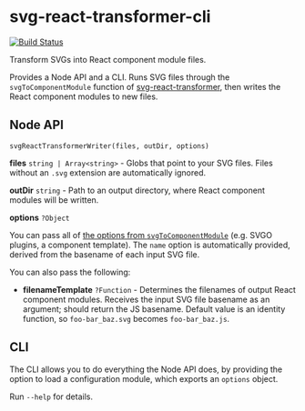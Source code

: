 # svg-react-transformer-cli

[![Build Status](https://travis-ci.org/mapbox/svg-react-transformer-cli.svg?branch=master)](https://travis-ci.org/mapbox/svg-react-transformer-cli)

Transform SVGs into React component module files.

Provides a Node API and a CLI.
Runs SVG files through the `svgToComponentModule` function of [svg-react-transformer](https://github.com/mapbox/svg-react-transformer), then writes the React component modules to new files.

## Node API

`svgReactTransformerWriter(files, outDir, options)`

**files** `string | Array<string>` - Globs that point to your SVG files.
Files without an `.svg` extension are automatically ignored.

**outDir** `string` - Path to an output directory, where React component modules will be written.

**options** `?Object`

You can pass all of [the options from `svgToComponentModule`](https://github.com/mapbox/svg-react-transformer#svgtocomponentmodule) (e.g. SVGO plugins, a component template).
The `name` option is automatically provided, derived from the basename of each input SVG file.

You can also pass the following:

- **filenameTemplate** `?Function` - Determines the filenames of output React component modules.
  Receives the input SVG file basename as an argument; should return the JS basename.
  Default value is an identity function, so `foo-bar_baz.svg` becomes `foo-bar_baz.js`.

## CLI

The CLI allows you to do everything the Node API does, by providing the option to load a configuration module, which exports an `options` object.

Run `--help` for details.
